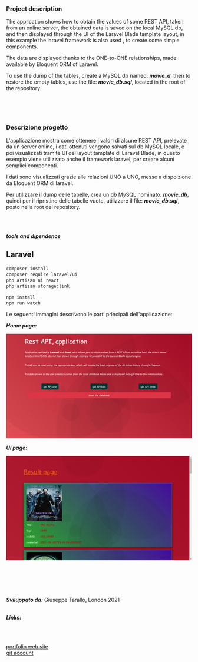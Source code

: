 ### Project description

The application shows how to obtain the values ​​of some REST API, taken from an online server, the obtained data is saved on the local MySQL db, and then displayed through the UI of the Laravel Blade tamplate layout, in this example the laravel framework is also used , to create some simple components.

The data are displayed thanks to the ONE-to-ONE relationships, made available by Eloquent ORM of Laravel.

To use the dump of the tables, create a MySQL db named: ***movie_d***, then to restore the empty tables, use the file: ***movie_db.sql***, located in the root of the repository.

<br/>
<br/>
<br/>

### Descrizione progetto

L'applicazione mostra come ottenere i valori di alcune REST API, prelevate da un server online, i dati ottenuti vengono salvati sul db MySQL locale, e poi visualizzati tramite UI del layout tamplate di Laravel Blade, in questo esempio viene utilizzato anche il framework laravel, per creare alcuni semplici componenti.

I dati sono visualizzati grazie alle relazioni UNO a UNO, messe a dispoizione da Eloquent ORM di laravel.

Per utilizzare il dump delle tabelle, crea un db MySQL nominato: ***movie_db***, quindi per il ripristino delle tabelle vuote, utilizzare il file: ***movie_db.sql***, posto nella root del repository.

<br/>
<br/>


***tools and dipendence***


## Laravel

```
composer install
composer require laravel/ui
php artisan ui react
php artisan storage:link
```

```
npm install
npm run watch
```


Le seguenti immagini descrivono le parti principali dell'applicazione:


***Home page:***

![img not present](./homePage.png)

***UI page:***

![img not present](uiPage.png)


<br/>
<br/>
<br/>
<br/>


***Sviluppato da:*** Giuseppe Tarallo, London 2021
<br/>
<br/>

***Links:***

<br/>
<br/>

[portfolio web site](https://www.dev-ita.it) <br/>
[git account](https://github.com/pippo-github)
